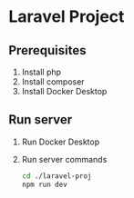 # Laravel Project

## Prerequisites

1. Install php
2. Install composer
3. Install Docker Desktop

## Run server

1. Run Docker Desktop

2. Run server commands
    ```zsh
    cd ./laravel-proj
    npm run dev
    ```

